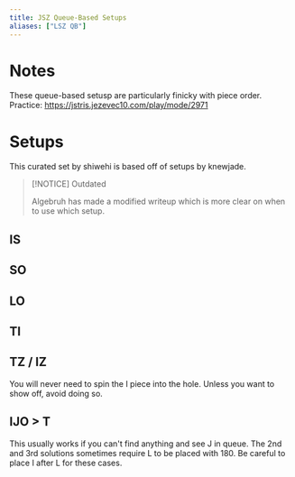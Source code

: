 ```yaml
---
title: JSZ Queue-Based Setups
aliases: ["LSZ QB"]
---
```

# Notes
These queue-based setusp are particularly finicky with piece order.
Practice: https://jstris.jezevec10.com/play/mode/2971
# Setups

This curated set by shiwehi is based off of setups by knewjade. 

> [!NOTICE] Outdated
>
> Algebruh has made a modified writeup which is more clear on when to use which setup.

## IS
<fumen src="v115@9gQ4IeR4BeQ4Eeg0Q4BtR4Dei0BtQ4zhJeAgH" size="22"></fumen>
<fumen src="v115@9gA8Bti0wwilB8BtA8g0xwRpF8wwglRpJ8JeAgH" size="22"></fumen>
## SO
<fumen src="v115@9gQ4IeR4BeQ4Eeg0Q4BtR4RpBei0BtQ4RpLeAgH" size="22"></fumen>
<fumen src="v115@9gA8Btzhglh0B8BtA8ilg0wwH8xwH8g0wwJeAgH" size="22"></fumen>
## LO
<fumen src="v115@JhglBeRpBeg0BeglBtRpR4g0BehlBtR4h0JeAgH" size="22"></fumen>
<fumen src="v115@9gh0BtzhR4g0wwA8BtB8R4A8xwH8g0wwH8JeAgH" size="22"></fumen>
## TI
<fumen src="v115@ChQ4HewwR4Fexwg0Q4BtAezhwwi0BtJeAgH" size="22"></fumen>
<fumen src="v115@9gi0R4A8BthlRpR4C8BtglRpg0F8glJ8JeAgH" size="22"></fumen>
## TZ / IZ
You will never need to spin the I piece into the hole. Unless you want to show off, avoid doing so.

<fumen src="v115@ChAtEeAtBeBtCewwBtR4Ati0xwAtR4Deg0AewwJeAgH" size="22"></fumen>
<fumen src="v115@9gilR4A8Rph0glA8R4B8Rpg0N8zhA8g0A8JeAgH" size="22"></fumen>
## IJO > T
This usually works if you can't find anything and see J in queue.
The 2nd and 3rd solutions sometimes require L to be placed with 180. Be careful to place I after L for these cases.

<fumen src="v115@JhR4AtEeg0R4BtEei0AtPeAgH" size="22"></fumen>
<fumen src="v115@9gRpzhBthlRpC8g0wwBtglE8g0xwR4D8h0wwR4glJeAgH" size="22"></fumen>
<fumen src="v115@9gRpzhilwwRpC8g0glAtxwE8g0BtR4D8h0AtR4wwJeAgH" size="22"></fumen>
<fumen src="v115@9gRpzhQ4BtwwRpC8g0R4xwE8g0ilwwD8h0glQ4BtJeAgH" size="22"></fumen>
<fumen src="v115@9gRpzhBtQ4glRpC8g0wwilE8g0xwR4D8h0wwBtQ4JeAgH" size="22"></fumen>


